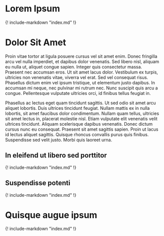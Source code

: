 # Lorem Ipsum

{!
   include-markdown "index.md"
!}

# Dolor Sit Amet

Proin vitae tortor at ligula posuere cursus vel sit amet enim. Donec fringilla arcu vel nulla imperdiet, et dapibus dolor venenatis. Sed libero nisl, aliquam eu nulla ut, aliquet congue sapien. Integer quis consectetur massa. Praesent nec accumsan eros. Ut sit amet lacus dolor. Vestibulum ex turpis, ultricies non venenatis vitae, viverra vel erat. Sed vel consequat risus. Phasellus dictum enim vel ipsum tristique, ut elementum justo dapibus. In accumsan mi neque, nec pulvinar mi rutrum nec. Nunc suscipit quis arcu a congue. Pellentesque vulputate ultricies orci, id finibus tellus feugiat in.

Phasellus ac lectus eget quam tincidunt sagittis. Ut sed odio sit amet arcu aliquet lobortis. Duis ultrices tincidunt feugiat. Nullam mattis ex in nulla lobortis, sit amet faucibus dolor condimentum. Nullam quam tellus, ultricies sit amet lectus in, placerat molestie nisl. Etiam vulputate elit venenatis velit ultrices tincidunt. Aliquam scelerisque dapibus venenatis. Donec dictum cursus nunc eu consequat. Praesent sit amet sagittis sapien. Proin ut lacus id lectus aliquet sagittis. Quisque rhoncus convallis purus quis finibus. Suspendisse sed velit justo. Morbi quis laoreet urna.

## In eleifend ut libero sed porttitor

{!
   include-markdown "index.md"
!}

## Suspendisse potenti

{!
   include-markdown "index.md"
!}

# Quisque augue ipsum

{!
   include-markdown "index.md"
!}
